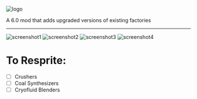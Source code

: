 ![logo](https://github.com/genNAowl/Upgraded-Factories/blob/master/assets/logo.png)

A 6.0 mod that adds upgraded versions of existing factories

***
![screenshot1](https://github.com/genNAowl/Upgraded-Factories/blob/master/assets/screenshots/screenshot1.png)
![screenshot2](https://github.com/genNAowl/Upgraded-Factories/blob/master/assets/screenshots/screenshot2.png)
![screenshot3](https://github.com/genNAowl/Upgraded-Factories/blob/master/assets/screenshots/screenshot3.png)
![screenshot4](https://github.com/genNAowl/Upgraded-Factories/blob/master/assets/screenshots/screenshot4.png)


# To Resprite: 
- [ ] Crushers
- [ ] Coal Synthesizers
- [ ] Cryofluid Blenders
